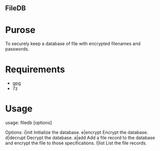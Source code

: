 ## FileDB

# Purose

To securely keep a database of file with encrypted filenames and passwords.

# Requirements

* gpg
* 7z

# Usage

usage: filedb [options]

Options:
  i|init          Initialize the database.
  e|encrypt       Encrypt the database.
  d|decrupt       Decrypt the database.
  a|add           Add a file record to the database and encrypt the file to
                  those specifications.
  l|list          List the file records.

